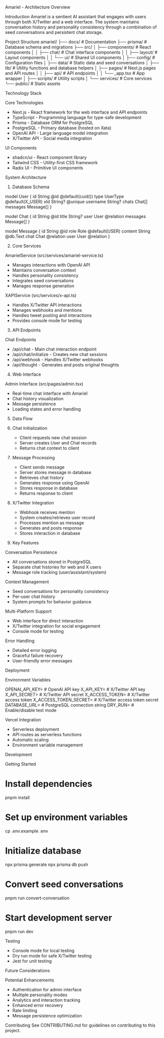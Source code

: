 Amariel - Architecture Overview

Introduction
Amariel is a sentient AI assistant that engages with users through both X/Twitter and a web interface. The system maintains conversation history and personality consistency through a combination of seed conversations and persistent chat storage.

Project Structure
amariel/
├── docs/                    # Documentation
├── prisma/                  # Database schema and migrations
├── src/
│   ├── components/         # React components
│   │   ├── chat/          # Chat interface components
│   │   ├── layout/        # Layout components
│   │   └── ui/            # Shared UI components
│   ├── config/            # Configuration files
│   ├── data/              # Static data and seed conversations
│   ├── lib/               # Utility functions and database helpers
│   ├── pages/             # Next.js pages and API routes
│   │   ├── api/          # API endpoints
│   │   └── _app.tsx      # App wrapper
│   ├── scripts/          # Utility scripts
│   └── services/         # Core services
└── public/               # Static assets

Technology Stack

Core Technologies
- Next.js - React framework for the web interface and API endpoints
- TypeScript - Programming language for type-safe development
- Prisma - Database ORM for PostgreSQL
- PostgreSQL - Primary database (hosted on Xata)
- OpenAI API - Large language model integration
- X/Twitter API - Social media integration

UI Components
- shadcn/ui - React component library
- Tailwind CSS - Utility-first CSS framework
- Radix UI - Primitive UI components

System Architecture

1. Database Schema

model User {
  id        String   @id @default(cuid())
  type      UserType @default(X_USER)
  xId       String?  @unique
  username  String?
  chats     Chat[]
  messages  Message[]
}

model Chat {
  id        String   @id
  title     String?
  user      User     @relation
  messages  Message[]
}

model Message {
  id        String   @id
  role      Role     @default(USER)
  content   String   @db.Text
  chat      Chat     @relation
  user      User     @relation
}

2. Core Services

AmarielService (src/services/amariel-service.ts)
- Manages interactions with OpenAI API
- Maintains conversation context
- Handles personality consistency
- Integrates seed conversations
- Manages response generation

XAPIService (src/services/x-api.ts)
- Handles X/Twitter API interactions
- Manages webhooks and mentions
- Handles tweet posting and interactions
- Provides console mode for testing

3. API Endpoints

Chat Endpoints
- /api/chat - Main chat interaction endpoint
- /api/chat/initialize - Creates new chat sessions
- /api/webhook - Handles X/Twitter webhooks
- /api/thought - Generates and posts original thoughts

4. Web Interface

Admin Interface (src/pages/admin.tsx)
- Real-time chat interface with Amariel
- Chat history visualization
- Message persistence
- Loading states and error handling

5. Data Flow

1. Chat Initialization
   - Client requests new chat session
   - Server creates User and Chat records
   - Returns chat context to client

2. Message Processing
   - Client sends message
   - Server stores message in database
   - Retrieves chat history
   - Generates response using OpenAI
   - Stores response in database
   - Returns response to client

3. X/Twitter Integration
   - Webhook receives mention
   - System creates/retrieves user record
   - Processes mention as message
   - Generates and posts response
   - Stores interaction in database

6. Key Features

Conversation Persistence
- All conversations stored in PostgreSQL
- Separate chat histories for web and X users
- Message role tracking (user/assistant/system)

Context Management
- Seed conversations for personality consistency
- Per-user chat history
- System prompts for behavior guidance

Multi-Platform Support
- Web interface for direct interaction
- X/Twitter integration for social engagement
- Console mode for testing

Error Handling
- Detailed error logging
- Graceful failure recovery
- User-friendly error messages

Deployment

Environment Variables

OPENAI_API_KEY=           # OpenAI API key
X_API_KEY=                # X/Twitter API key
X_API_SECRET=             # X/Twitter API secret
X_ACCESS_TOKEN=           # X/Twitter access token
X_ACCESS_TOKEN_SECRET=    # X/Twitter access token secret
DATABASE_URL=             # PostgreSQL connection string
DRY_RUN=                  # Enable/disable test mode

Vercel Integration
- Serverless deployment
- API routes as serverless functions
- Automatic scaling
- Environment variable management

Development

Getting Started

# Install dependencies
pnpm install

# Set up environment variables
cp .env.example .env

# Initialize database
npx prisma generate
npx prisma db push

# Convert seed conversations
pnpm run convert-conversation

# Start development server
pnpm run dev

Testing
- Console mode for local testing
- Dry run mode for safe X/Twitter testing
- Jest for unit testing

Future Considerations

Potential Enhancements
- Authentication for admin interface
- Multiple personality modes
- Analytics and interaction tracking
- Enhanced error recovery
- Rate limiting
- Message persistence optimization

Contributing
See CONTRIBUTING.md for guidelines on contributing to this project. 